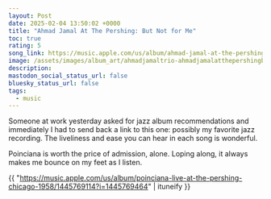 ```yaml
---
layout: Post
date: 2025-02-04 13:50:02 +0000
title: "Ahmad Jamal At The Pershing: But Not for Me"
toc: true
rating: 5
song_link: https://music.apple.com/us/album/ahmad-jamal-at-the-pershing-but-not-for-me/1445769114
image: /assets/images/album_art/ahmadjamaltrio-ahmadjamalatthepershingbutnotforme.jpg
description: 
mastodon_social_status_url: false
bluesky_status_url: false
tags:
  - music
---
```



Someone at work yesterday asked for jazz album recommendations and immediately I had to send back a link to this one: possibly my favorite jazz recording. The liveliness and ease you can hear in each song is wonderful.

Poinciana is worth the price of admission, alone. Loping along, it always makes me bounce on my feet as I listen.

{{ "https://music.apple.com/us/album/poinciana-live-at-the-pershing-chicago-1958/1445769114?i=1445769464" | ituneify }}
